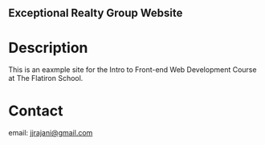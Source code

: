 Exceptional Realty Group Website
---

# Description

This is an eaxmple site for the Intro to Front-end Web Development Course at The Flatiron School.

# Contact

email: jjrajani@gmail.com